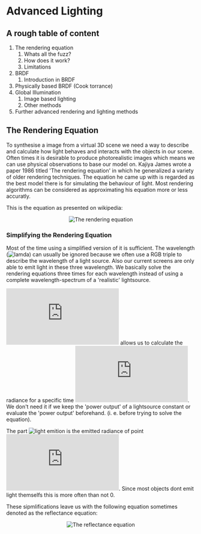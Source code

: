 # Advanced Lighting
## A rough table of content
1. The rendering equation
   1. Whats all the fuzz?
   2. How does it work?
   3. Limitations
2. BRDF
   1. Introduction in BRDF
3. Physically based BRDF (Cook torrance)
4. Global Illumination
   1. Image based lighting
   2. Other methods
5. Further advanced rendering and lighting methods

## The Rendering Equation
To synthesise a image from a virtual 3D scene we need a way to describe and calculate how light behaves and interacts with the objects in our scene. Often times it is desirable to produce photorealistic images which means we can use physical observations to base our model on. Kajiya James wrote a paper 1986 titled 'The rendering equation' in which he generalized a variety of older rendering techniques. The equation he came up with is regarded as the best model there is for simulating the behaviour of light. Most rendering algorithms can be considered as approximating his equation more or less accuratly.

This is the equation as presented on wikipedia:
<p align="center">
  <img src="https://latex.codecogs.com/gif.latex?L_{\text{o}}(\mathbf&space;x,&space;\omega_{\text{o}},&space;\lambda,&space;t)&space;=&space;L_e(\mathbf&space;x,&space;\omega_{\text{o}},&space;\lambda,&space;t)&space;&plus;&space;\int_\Omega&space;f_r(\mathbf&space;x,&space;\omega_{\text{i}},&space;\omega_{\text{o}},&space;\lambda,&space;t)&space;L_{\text{i}}(\mathbf&space;x,&space;\omega_{\text{i}},&space;\lambda,&space;t)&space;(\omega_{\text{i}}\cdot\mathbf&space;n)&space;\operatorname&space;d&space;\omega_{\text{i}}" alt="The rendering equation"/>
</p>

### Simplifying the Rendering Equation

Most of the time using a simplified version of it is sufficient. The wavelength (![lamda](https://latex.codecogs.com/gif.latex?\lambda)) can usually be ignored because we often use a RGB triple to describe the wavelength of a light source. Also our current screens are only able to emit light in these three wavelength. We basically solve the rendering equations three times for each wavelength instead of using a complete wavelength-spectrum of a 'realistic' lightsource.

![time](https://latex.codecogs.com/gif.latex?t) allows us to calculate the radiance for a specific time ![time](https://latex.codecogs.com/gif.latex?t). We don't need it if we keep the 'power output' of a lightsource constant or evaluate the 'power output' beforehand. (i. e. before trying to solve the equation).


The part ![light emition](https://latex.codecogs.com/gif.latex?L_e(\mathbf&space;x,&space;\omega_{\text{o}},&space;\lambda,&space;t)) is the emitted radiance of point ![x](https://latex.codecogs.com/gif.latex?x). Since most objects dont emit light themselfs this is more often than not 0.

These sipmlifications leave us with the following equation sometimes denoted as the reflectance equation:


<p align="center">
   <img src="https://latex.codecogs.com/gif.latex?L_o(x,\omega_o)&space;=&space;\int\limits_{\Omega}&space;f_r(x,\omega_i,\omega_o)&space;L_i(x,\omega_i)(&space;n&space;\cdot&space;\omega_i)&space;d\omega_i" alt="The reflectance equation"/>
</p>
